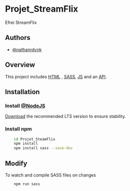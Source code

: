 # Projet_StreamFlix
Efrei StreamFlix

## Authors
- [@nathanrdvnk](https://github.com/nathanrdvnk)

## Overview
This project includes [HTML](https://developer.mozilla.org/en-US/docs/Web/HTML) , [SASS](https://developer.mozilla.org/en-US/docs/Web/HTMLhttps://sass-lang.com/documentation), [JS](https://developer.mozilla.org/en-US/docs/Web/JavaScript) and an [API](https://developer.themoviedb.org/reference/intro/getting-started).
## Installation
### Install [@NodeJS](https://nodejs.org/)

[Download](https://nodejs.org/) the recommended LTS version to ensure stability.

### Install npm
```bash
    cd Projet_SteamFlix
    npm install
    npm install sass --save-dev  
```

## Modify
To watch and compile SASS files on changes

```bash
    npm run sass
```